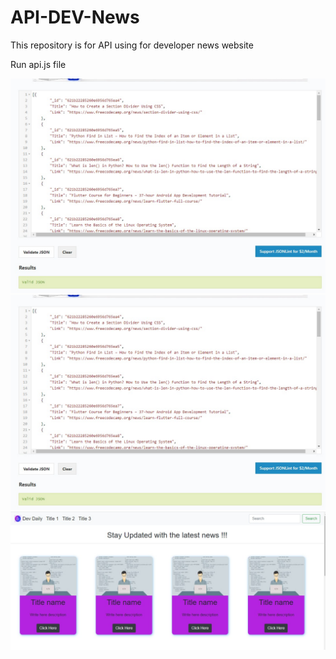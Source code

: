# API-DEV-News
This repository is for API using for developer news website

Run api.js file

![alt text](https://github.com/shashwat2910/API-DEV-News/blob/main/images/api%20data.jpeg)
<br>
![alt text](https://github.com/shashwat2910/API-DEV-News/blob/main/images/api%20data.jpeg)
<br>
![alt text](https://github.com/shashwat2910/API-DEV-News/blob/main/images/website.jpeg)
